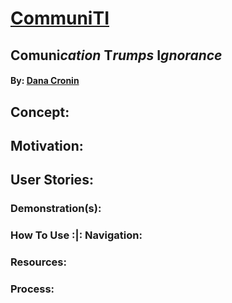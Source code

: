 # [CommuniTI]()
**Comuni**_cation_ **T**_rumps_ **I**_gnorance_
---
#### By: [Dana Cronin]()

## Concept:

## Motivation:

## User Stories:

### Demonstration(s):

### How To Use :|: Navigation:

### Resources:

### Process: